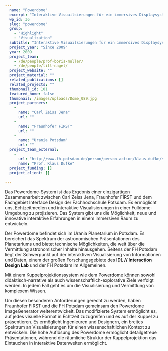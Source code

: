 ```yaml
---
  name: "Powerdome"
  excerpt: "Interaktive Visuailsierungen für ein immersives Displaysystem"
  wp_id: 36
  slug: "powerdome"
  group: 
    - "Highlight"
    - "Visualization"
  subtitle: "Interaktive Visuailsierungen für ein immersives Displaysystem"
  project_year: "Since 2009"
  year: 2009
  project_team:
    - /de/people/prof-boris-muller/
    - /de/people/till-nagel/
  project_website: ""
  project_material: ""
  related_publications: []
  related_projects: ""
  thumbnail_id: 101
  featured_home: false
  thumbnail: /images/uploads/Dome_089.jpg
  project_partners: 
    - 
      name: "Carl Zeiss Jena"
      url: ""
    - 
      name: "Fraunhofer FIRST"
      url: ""
    - 
      name: "Urania Potsdam"
      url: ""
  project_team_external: 
    - 
      url: "http://www.fh-potsdam.de/person/person-action/klaus-dufke/show/Person/"
      name: "Prof. Klaus Dufke"
  project_funding: []
  project_client: []

---
```

Das Powerdome-System ist das Ergebnis einer einzigartigen Zusammenarbeit zwischen Carl Zeiss Jena, Fraunhofer FIRST und dem Fachgebiet Interface Design der Fachhochschule Potsdam. Es ermöglicht uns, Echtzeitmedien und interaktive Visualisierungen in einer Fulldome-Umgebung zu projizieren. Das System gibt uns die Möglichkeit, neue und innovative interaktive Erfahrungen in einem immersiven Raum zu entwickeln.

Der Powerdome befindet sich im Urania Planetarium in Potsdam. Es bereichert das Spektrum der astronomischen Präsentationen des Planetariums und bietet technische Möglichkeiten, die weit über die Vermittlung astronomischer Inhalte hinausgehen. Seitens der FH Potsdam liegt der Schwerpunkt auf der interaktiven Visualisierung von Informationen und Daten, einem der großen Forschungsgebiete des <strong>IDL // Interaction Design Lab</strong> und der FH Potsdam im Allgemeinen.

Mit einem Kuppelprojektionssystem wie dem Powerdome können sowohl didaktisch-narrative als auch wissenschaftlich-explorative Ziele verfolgt werden. In jedem Fall geht es um die Visualisierung und Vermittlung von komplexem Wissen.

Um diesen besonderen Anforderungen gerecht zu werden, haben Fraunhofer FIRST und die FH Potsdam gemeinsam den Powerdome ImageGenerator weiterentwickelt. Das modifizierte System ermöglicht es, auf jedes visuelle Format in Echtzeit zuzugreifen und es auf der Kuppel zu präsentieren. Es ermöglicht Ingenieuren und Designern, ein breites Spektrum an Visualisierungen für einen wissenschaftlichen Kontext zu entwickeln. Die hohe Auflösung des Powerdome ermöglicht detailgetreue Präsentationen, während die räumliche Struktur der Kuppelprojektion das Eintauchen in interaktive Datenwelten ermöglicht.